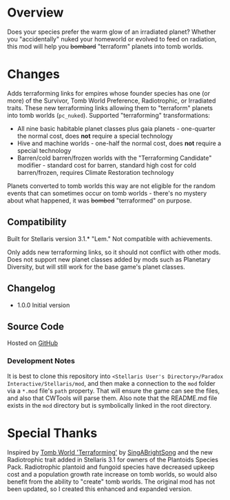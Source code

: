 # Overview

Does your species prefer the warm glow of an irradiated planet?  Whether you "accidentally" nuked your homeworld or evolved to feed on radiation, this mod will help you ~~bombard~~ "terraform" planets into tomb worlds.

# Changes

Adds terraforming links for empires whose founder species has one (or more) of the Survivor, Tomb World Preference, Radiotrophic, or Irradiated traits. These new terraforming links allowing them to "terraform" planets into tomb worlds (`pc_nuked`).  Supported "terraforming" transformations:

* All nine basic habitable planet classes plus gaia planets - one-quarter the normal cost, does **not** require a special technology
* Hive and machine worlds - one-half the normal cost, does **not** require a special technology
* Barren/cold barren/frozen worlds with the "Terraforming Candidate" modifier - standard cost for barren, standard high cost for cold barren/frozen, requires Climate Restoration technology

Planets converted to tomb worlds this way are not eligible for the random events that can sometimes occur on tomb worlds - there's no mystery about what happened, it was ~~bombed~~ "terraformed" on purpose.

## Compatibility

Built for Stellaris version 3.1.\* "Lem."  Not compatible with achievements.

Only adds new terraforming links, so it should not conflict with other mods.  Does not support new planet classes added by mods such as Planetary Diversity, but will still work for the base game's planet classes.

## Changelog

* 1.0.0 Initial version

## Source Code

Hosted on [GitHub]()

### Development Notes

It is best to clone this repository into `<Stellaris User's Directory>/Paradox Interactive/Stellaris/mod`, and then make a connection to the `mod` folder via a `*.mod` file's `path` property.  That will ensure the game can see the files, and also that CWTools will parse them.  Also note that the README.md file exists in the `mod` directory but is symbolically linked in the root directory.

# Special Thanks

Inspired by [Tomb World 'Terraforming'](https://steamcommunity.com/sharedfiles/filedetails/?id=2311769287) by [SingABrightSong](https://steamcommunity.com/id/singabrightsong/myworkshopfiles/?appid=281990) and the new Radiotrophic trait added in Stellaris 3.1 for owners of the Plantoids Species Pack. Radiotrophic plantoid and fungoid species have decreased upkeep cost and a population growth rate increase on tomb worlds, so would also benefit from the ability to "create" tomb worlds.  The original mod has not been updated, so I created this enhanced and expanded version.